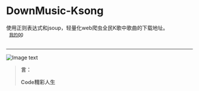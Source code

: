 # DownMusic-Ksong
使用正则表达式和jsoup，轻量化web爬虫全民K歌中歌曲的下载地址。<br>  
[`我的QQ`](http://wpa.qq.com/msgrd?v=3&uin=87920151&site=qq&menu=yes)</br>  
* * *
![Image text](https://github.com/WenAndWen/DownMusic-Ksong/blob/master/image/Screenshot_2018-02-18-01-23-48-937_com.aide.ui.png)
<blockquote>
<p><b>言：</b></p>
<p><b>Code精彩人生</b></p>
</blockquote>
